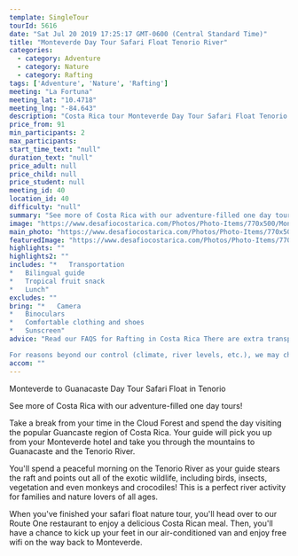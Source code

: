 ```yaml
---
template: SingleTour
tourId: 5616
date: "Sat Jul 20 2019 17:25:17 GMT-0600 (Central Standard Time)"
title: "Monteverde Day Tour Safari Float Tenorio River"
categories: 
  - category: Adventure
  - category: Nature
  - category: Rafting
tags: ['Adventure', 'Nature', 'Rafting']
meeting: "La Fortuna"
meeting_lat: "10.4718"
meeting_lng: "-84.643"
description: "Costa Rica tour Monteverde Day Tour Safari Float Tenorio River, id 5616"
price_from: 91
min_participants: 2
max_participants: 
start_time_text: "null"
duration_text: "null"
price_adult: null
price_child: null
price_student: null
meeting_id: 40
location_id: 40
difficulty: "null"
summary: "See more of Costa Rica with our adventure-filled one day tours! Take a break from your time in the Cloud Forest and spend the day visiting the popular Guancaste region of Costa Rica. You'll spend a peaceful morning on the Tenorio River as your guide stears the raft and points out all of the exotic wildlife, including birds, insects, vegetation and even monkeys and crocodiles! Then you'll enjoy a delicious Costa Rican meal before heading back to Monteverde."
image: "https://www.desafiocostarica.com/Photos/Photo-Items/770x500/Monteverde-to-Guanacaste-Day-Tour-Safari-Float-in-Tenorio-1509573686.jpg"
main_photo: "https://www.desafiocostarica.com/Photos/Photo-Items/770x500/Monteverde-to-Guanacaste-Day-Tour-Safari-Float-in-Tenorio-1509573686.jpg"
featuredImage: "https://www.desafiocostarica.com/Photos/Photo-Items/770x500/Monteverde-to-Guanacaste-Day-Tour-Safari-Float-in-Tenorio-1509573686.jpg"
highlights: ""
highlights2: ""
includes: "*   Transportation
*   Bilingual guide
*   Tropical fruit snack
*   Lunch"
excludes: ""
bring: "*   Camera
*   Binoculars
*   Comfortable clothing and shoes
*   Sunscreen"
advice: "Read our FAQS for Rafting in Costa Rica There are extra transport charge for hotels outside of our normal pick-up zone. Have a look at our Adventure Waiver if you have questions about our Costa Rica adventure tour policies.

For reasons beyond our control (climate, river levels, etc.), we may change to a more-suitable tour with an equal or similar adventure-appeal or offer other tour options so you don't miss out on a fun day in Costa Rica. We reserve the right to cancel a trip due to unfavorable conditions & will only run a tour according to our policies. Full refund is given if (on rare occasion) no tour is run. This adventure involves some inherent risk and physical exertion, so you must be in good physical condition!"
accom: ""
---
```

Monteverde to Guanacaste Day Tour Safari Float in Tenorio

See more of Costa Rica with our adventure-filled one day tours!

Take a break from your time in the Cloud Forest and spend the day visiting the popular Guancaste region of Costa Rica. Your guide will pick you up from your Monteverde hotel and take you through the mountains to Guanacaste and the Tenorio River.

You'll spend a peaceful morning on the Tenorio River as your guide stears the raft and points out all of the exotic wildlife, including birds, insects, vegetation and even monkeys and crocodiles! This is a perfect river activity for families and nature lovers of all ages.

When you've finished your safari float nature tour, you'll head over to our Route One restaurant to enjoy a delicious Costa Rican meal. Then, you'll have a chance to kick up your feet in our air-conditioned van and enjoy free wifi on the way back to Monteverde.